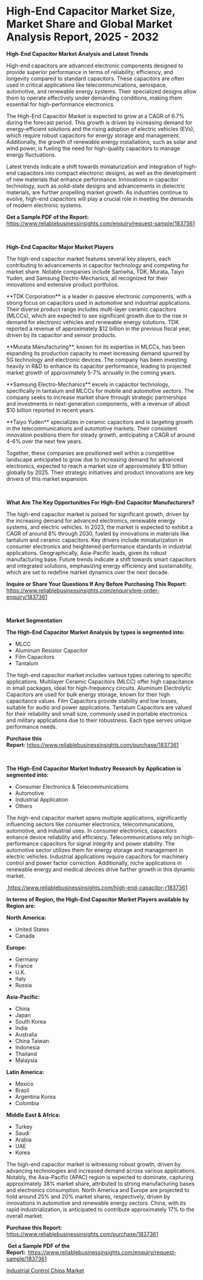 <p><h1>High-End Capacitor Market Size, Market Share and Global Market Analysis Report, 2025 - 2032</h1></p><p><strong>High-End Capacitor Market Analysis and Latest Trends</strong></p>
<p><p>High-end capacitors are advanced electronic components designed to provide superior performance in terms of reliability, efficiency, and longevity compared to standard capacitors. These capacitors are often used in critical applications like telecommunications, aerospace, automotive, and renewable energy systems. Their specialized designs allow them to operate effectively under demanding conditions, making them essential for high-performance electronics.</p><p>The High-End Capacitor Market is expected to grow at a CAGR of 6.7% during the forecast period. This growth is driven by increasing demand for energy-efficient solutions and the rising adoption of electric vehicles (EVs), which require robust capacitors for energy storage and management. Additionally, the growth of renewable energy installations, such as solar and wind power, is fueling the need for high-quality capacitors to manage energy fluctuations.</p><p>Latest trends indicate a shift towards miniaturization and integration of high-end capacitors into compact electronic designs, as well as the development of new materials that enhance performance. Innovations in capacitor technology, such as solid-state designs and advancements in dielectric materials, are further propelling market growth. As industries continue to evolve, high-end capacitors will play a crucial role in meeting the demands of modern electronic systems.</p></p>
<p><strong>Get a Sample PDF of the Report:&nbsp;</strong> <a href="https://www.reliablebusinessinsights.com/enquiry/request-sample/1837361?utm_campaign=2121&utm_medium=2&utm_source=Github&utm_content=ia&utm_term=13022025&utm_id=high-end-capacitor">https://www.reliablebusinessinsights.com/enquiry/request-sample/1837361</a></p>
<p>&nbsp;</p>
<p><strong>High-End Capacitor Major Market Players</strong></p>
<p><p>The high-end capacitor market features several key players, each contributing to advancements in capacitor technology and competing for market share. Notable companies include Samwha, TDK, Murata, Taiyo Yuden, and Samsung Electro-Mechanics, all recognized for their innovations and extensive product portfolios.</p><p>**TDK Corporation** is a leader in passive electronic components, with a strong focus on capacitors used in automotive and industrial applications. Their diverse product range includes multi-layer ceramic capacitors (MLCCs), which are expected to see significant growth due to the rise in demand for electronic vehicles and renewable energy solutions. TDK reported a revenue of approximately $12 billion in the previous fiscal year, driven by its capacitor and sensor products.</p><p>**Murata Manufacturing**, known for its expertise in MLCCs, has been expanding its production capacity to meet increasing demand spurred by 5G technology and electronic devices. The company has been investing heavily in R&D to enhance its capacitor performance, leading to projected market growth of approximately 5-7% annually in the coming years.</p><p>**Samsung Electro-Mechanics** excels in capacitor technology, specifically in tantalum and MLCCs for mobile and automotive sectors. The company seeks to increase market share through strategic partnerships and investments in next-generation components, with a revenue of about $10 billion reported in recent years.</p><p>**Taiyo Yuden** specializes in ceramic capacitors and is targeting growth in the telecommunications and automotive markets. Their consistent innovation positions them for steady growth, anticipating a CAGR of around 4-6% over the next few years.</p><p>Together, these companies are positioned well within a competitive landscape anticipated to grow due to increasing demand for advanced electronics, expected to reach a market size of approximately $10 billion globally by 2025. Their strategic initiatives and product innovations are key drivers of this market expansion.</p></p>
<p>&nbsp;</p>
<p><strong>What Are The Key Opportunities For High-End Capacitor Manufacturers?</strong></p>
<p><p>The high-end capacitor market is poised for significant growth, driven by the increasing demand for advanced electronics, renewable energy systems, and electric vehicles. In 2023, the market is expected to exhibit a CAGR of around 8% through 2030, fueled by innovations in materials like tantalum and ceramic capacitors. Key drivers include miniaturization in consumer electronics and heightened performance standards in industrial applications. Geographically, Asia-Pacific leads, given its robust manufacturing base. Future trends indicate a shift towards smart capacitors and integrated solutions, emphasizing energy efficiency and sustainability, which are set to redefine market dynamics over the next decade.</p></p>
<p><strong>Inquire or Share Your Questions If Any Before Purchasing This Report:</strong> <a href="https://www.reliablebusinessinsights.com/enquiry/pre-order-enquiry/1837361?utm_campaign=2121&utm_medium=2&utm_source=Github&utm_content=ia&utm_term=13022025&utm_id=high-end-capacitor">https://www.reliablebusinessinsights.com/enquiry/pre-order-enquiry/1837361</a></p>
<p>&nbsp;</p>
<p><strong>Market Segmentation</strong></p>
<p><strong>The High-End Capacitor Market Analysis by types is segmented into:</strong></p>
<p><ul><li>MLCC</li><li>Aluminum Resistor Capacitor</li><li>Film Capacitors</li><li>Tantalum</li></ul></p>
<p><p>The high-end capacitor market includes various types catering to specific applications. Multilayer Ceramic Capacitors (MLCC) offer high capacitance in small packages, ideal for high-frequency circuits. Aluminum Electrolytic Capacitors are used for bulk energy storage, known for their high capacitance values. Film Capacitors provide stability and low losses, suitable for audio and power applications. Tantalum Capacitors are valued for their reliability and small size, commonly used in portable electronics and military applications due to their robustness. Each type serves unique performance needs.</p></p>
<p><strong>Purchase this Report:&nbsp;</strong><a href="https://www.reliablebusinessinsights.com/purchase/1837361?utm_campaign=2121&utm_medium=2&utm_source=Github&utm_content=ia&utm_term=13022025&utm_id=high-end-capacitor">https://www.reliablebusinessinsights.com/purchase/1837361</a></p>
<p>&nbsp;</p>
<p><strong>The High-End Capacitor Market Industry Research by Application is segmented into:</strong></p>
<p><ul><li>Consumer Electronics & Telecommunications</li><li>Automotive</li><li>Industrial Application</li><li>Others</li></ul></p>
<p><p>The high-end capacitor market spans multiple applications, significantly influencing sectors like consumer electronics, telecommunications, automotive, and industrial uses. In consumer electronics, capacitors enhance device reliability and efficiency. Telecommunications rely on high-performance capacitors for signal integrity and power stability. The automotive sector utilizes them for energy storage and management in electric vehicles. Industrial applications require capacitors for machinery control and power factor correction. Additionally, niche applications in renewable energy and medical devices drive further growth in this dynamic market.</p></p>
<p><a href="https://www.reliablebusinessinsights.com/high-end-capacitor-r1837361?utm_campaign=2121&utm_medium=2&utm_source=Github&utm_content=ia&utm_term=13022025&utm_id=high-end-capacitor">&nbsp;https://www.reliablebusinessinsights.com/high-end-capacitor-r1837361</a></p>
<p><strong>In terms of Region, the High-End Capacitor Market Players available by Region are:</strong></p>
<p>
    <p> <strong> North America: </strong>
        <ul>
            <li>United States</li>
            <li>Canada</li>
        </ul>
        </p> 
    <p> <strong> Europe: </strong>
        <ul>
            <li>Germany</li>
            <li>France</li>
            <li>U.K.</li>
            <li>Italy</li>
            <li>Russia</li>
        </ul>
        </p> 
    <p> <strong> Asia-Pacific: </strong>
        <ul>
            <li>China</li>
            <li>Japan</li>
            <li>South Korea</li>
            <li>India</li>
            <li>Australia</li>
            <li>China Taiwan</li>
            <li>Indonesia</li>
            <li>Thailand</li>
            <li>Malaysia</li>
        </ul>
        </p> 
    <p> <strong> Latin America: </strong>
        <ul>
            <li>Mexico</li>
            <li>Brazil</li>
            <li>Argentina Korea</li>
            <li>Colombia</li>
        </ul>
        </p> 
    <p> <strong> Middle East & Africa: </strong>
        <ul>
            <li>Turkey</li>
            <li>Saudi</li>
            <li>Arabia</li>
            <li>UAE</li>
            <li>Korea</li>
        </ul>
    </p>
    </p>
<p><p>The high-end capacitor market is witnessing robust growth, driven by advancing technologies and increased demand across various applications. Notably, the Asia-Pacific (APAC) region is expected to dominate, capturing approximately 38% market share, attributed to strong manufacturing bases and electronics consumption. North America and Europe are projected to hold around 25% and 20% market shares, respectively, driven by innovations in automotive and renewable energy sectors. China, with its rapid industrialization, is anticipated to contribute approximately 17% to the overall market.</p></p>
<p><strong>Purchase this Report: </strong><a href="https://www.reliablebusinessinsights.com/purchase/1837361?utm_campaign=2121&utm_medium=2&utm_source=Github&utm_content=ia&utm_term=13022025&utm_id=high-end-capacitor">https://www.reliablebusinessinsights.com/purchase/1837361</a></p>
<p>&nbsp;<strong>Get a Sample PDF of the Report:&nbsp;&nbsp;</strong><a href="https://www.reliablebusinessinsights.com/enquiry/request-sample/1837361?utm_campaign=2121&utm_medium=2&utm_source=Github&utm_content=ia&utm_term=13022025&utm_id=high-end-capacitor">https://www.reliablebusinessinsights.com/enquiry/request-sample/1837361</a></p>
<p><strong></strong></p>
<p><p><a href="https://github.com/AshrafKhan865/Market-Research-Report-List-1/blob/main/industrial-control-chips-market.md?utm_campaign=2121&utm_medium=2&utm_source=Github&utm_content=ia&utm_term=13022025&utm_id=high-end-capacitor">Industrial Control Chips Market</a></p></p>